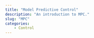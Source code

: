 ```yaml
---
title: "Model Predictive Control"
description: "An introduction to MPC."
slug: "MPC"
categories:
    - Control
---
```


